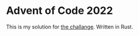 # Advent of Code 2022

This is my solution for [the challange](https://adventofcode.com/2022 "Advent of Code 2022").
Written in Rust.
